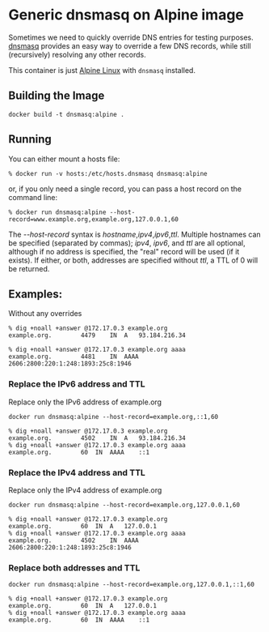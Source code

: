 # Generic dnsmasq on Alpine image

Sometimes we need to quickly override DNS entries for testing purposes. [dnsmasq](http://www.thekelleys.org.uk/dnsmasq/doc.html) provides an easy way to override a few DNS records, while still (recursively) resolving any other records.

This container is just [Alpine Linux](https://alpinelinux.org) with `dnsmasq` installed.

## Building the Image

```
docker build -t dnsmasq:alpine .
```


## Running

You can either mount a hosts file:

```
% docker run -v hosts:/etc/hosts.dnsmasq dnsmasq:alpine
```

or, if you only need a single record, you can pass a host record on
the command line:

```
% docker run dnsmasq:alpine --host-record=www.example.org,example.org,127.0.0.1,60
```

The _--host-record_ syntax is _hostname_,_ipv4_,_ipv6_,_ttl_. Multiple hostnames can be specified (separated by commas); _ipv4_, _ipv6_, and _ttl_ are all optional, although if no address is specified, the "real" record will be used (if it exists). If either, or both, addresses are specified without _ttl_, a TTL of 0 will be returned.

## Examples:

Without any overrides

```
% dig +noall +answer @172.17.0.3 example.org
example.org.		4479	IN	A	93.184.216.34

% dig +noall +answer @172.17.0.3 example.org aaaa
example.org.		4481	IN	AAAA	2606:2800:220:1:248:1893:25c8:1946
```

### Replace the IPv6 address and TTL

Replace only the IPv6 address of example.org

```
docker run dnsmasq:alpine --host-record=example.org,::1,60
```

```
% dig +noall +answer @172.17.0.3 example.org
example.org.		4502	IN	A	93.184.216.34
% dig +noall +answer @172.17.0.3 example.org aaaa
example.org.		60	IN	AAAA	::1
```

### Replace the IPv4 address and TTL

Replace only the IPv4 address of example.org

```
docker run dnsmasq:alpine --host-record=example.org,127.0.0.1,60
```

```
% dig +noall +answer @172.17.0.3 example.org
example.org.		60	IN	A	127.0.0.1
% dig +noall +answer @172.17.0.3 example.org aaaa
example.org.		4502	IN	AAAA	2606:2800:220:1:248:1893:25c8:1946
```

### Replace both addresses and TTL

```
docker run dnsmasq:alpine --host-record=example.org,127.0.0.1,::1,60
```

```
% dig +noall +answer @172.17.0.3 example.org
example.org.		60	IN	A	127.0.0.1
% dig +noall +answer @172.17.0.3 example.org aaaa
example.org.		60	IN	AAAA	::1
```

